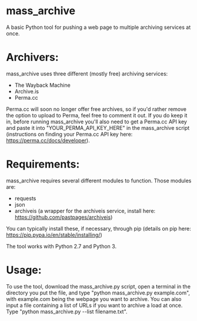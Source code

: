 # mass_archive
A basic Python tool for pushing a web page to multiple archiving services at once.

# Archivers:

mass_archive uses three different (mostly free) archiving services:

- The Wayback Machine
- Archive.is
- Perma.cc

Perma.cc will soon no longer offer free archives, so if you'd rather remove the option to upload to Perma, feel free to comment it out. If you do keep it in, before running mass_archive you'll also need to get a Perma.cc API key and paste it into "YOUR_PERMA_API_KEY_HERE" in the mass_archive script (instructions on finding your Perma.cc API key here: https://perma.cc/docs/developer). 

# Requirements:

mass_archive requires several different modules to function. Those modules are:

- requests
- json
- archiveis (a wrapper for the archiveis service, install here: https://github.com/pastpages/archiveis)

You can typically install these, if necessary, through pip (details on pip here: https://pip.pypa.io/en/stable/installing/)

The tool works with Python 2.7 and Python 3.

# Usage:

To use the tool, download the mass_archive.py script, open a terminal in the directory you put the file, and type "python mass_archive.py example.com", with example.com being the webpage you want to archive. You can also input a file containing a list of URLs if you want to archive a load at once. Type "python mass_archive.py --list filename.txt".
